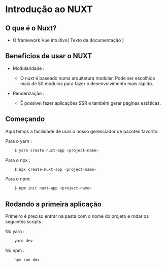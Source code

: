 # Introdução ao NUXT


## O que é o Nuxt?

-   O framework Vue intuitivo( Texto da documentação )

## Benefícios de usar o NUXT

-   Modularidade : 
    -   O nuxt é baseado numa arquitetura modular. Pode ser escolhido mais de 50 modulos para fazer o desenvolvimento mais rápido. 

-   Renderização : 
    -   È possivel fazer aplicações SSR e também gerar páginas estáticas.



## Começando

Aqui temos a facilidade de usar o nosso gerenciador de pacotes favorito.

Para o yarn : 

```bash
    $ yarn create nuxt-app <project-name>
```

Para o npx : 

```bash
    $ npx create-nuxt-app <project-name>
```

Para o npm:

```bash
    $ npm init nuxt-app <project-name>
```

## Rodando a primeira aplicação

Primeiro é preciso entrar na pasta com o nome do projeto e rodar
os seguintes scripts : 

No yarn : 

```bash
    yarn dev
```

No npm : 

```bash
    npm run dev
```


